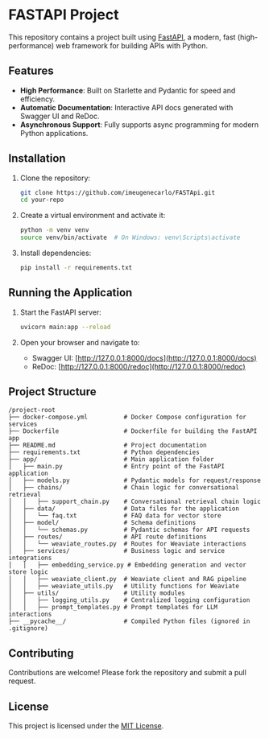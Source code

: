 # FASTAPI Project

This repository contains a project built using [FastAPI](https://fastapi.tiangolo.com/), a modern, fast (high-performance) web framework for building APIs with Python.

## Features

- **High Performance**: Built on Starlette and Pydantic for speed and efficiency.
- **Automatic Documentation**: Interactive API docs generated with Swagger UI and ReDoc.
- **Asynchronous Support**: Fully supports async programming for modern Python applications.

## Installation

1. Clone the repository:
    ```bash
    git clone https://github.com/imeugenecarlo/FASTApi.git
    cd your-repo
    ```

2. Create a virtual environment and activate it:
    ```bash
    python -m venv venv
    source venv/bin/activate  # On Windows: venv\Scripts\activate
    ```

3. Install dependencies:
    ```bash
    pip install -r requirements.txt
    ```

## Running the Application

1. Start the FastAPI server:
    ```bash
    uvicorn main:app --reload
    ```

2. Open your browser and navigate to:
    - Swagger UI: [http://127.0.0.1:8000/docs](http://127.0.0.1:8000/docs)
    - ReDoc: [http://127.0.0.1:8000/redoc](http://127.0.0.1:8000/redoc)

## Project Structure

```
/project-root
├── docker-compose.yml          # Docker Compose configuration for services
├── Dockerfile                  # Dockerfile for building the FastAPI app
├── README.md                   # Project documentation
├── requirements.txt            # Python dependencies
├── app/                        # Main application folder
│   ├── main.py                 # Entry point of the FastAPI application
│   ├── models.py               # Pydantic models for request/response
│   ├── chains/                 # Chain logic for conversational retrieval
│   │   ├── support_chain.py    # Conversational retrieval chain logic
│   ├── data/                   # Data files for the application
│   │   └── faq.txt             # FAQ data for vector store
│   ├── model/                  # Schema definitions
│   │   └── schemas.py          # Pydantic schemas for API requests
│   ├── routes/                 # API route definitions
│   │   └── weaviate_routes.py  # Routes for Weaviate interactions
│   ├── services/               # Business logic and service integrations
│   │   ├── embedding_service.py # Embedding generation and vector store logic
│   │   ├── weaviate_client.py  # Weaviate client and RAG pipeline
│   │   ├── weaviate_utils.py   # Utility functions for Weaviate
│   ├── utils/                  # Utility modules
│   │   ├── logging_utils.py    # Centralized logging configuration
│   │   ├── prompt_templates.py # Prompt templates for LLM interactions
├── __pycache__/                # Compiled Python files (ignored in .gitignore)
```

## Contributing

Contributions are welcome! Please fork the repository and submit a pull request.

## License

This project is licensed under the [MIT License](LICENSE).
